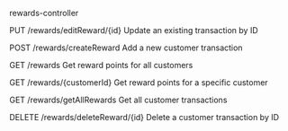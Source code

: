 rewards-controller

PUT
/rewards/editReward/{id}
Update an existing transaction by ID

POST
/rewards/createReward
Add a new customer transaction

GET
/rewards
Get reward points for all customers

GET
/rewards/{customerId}
Get reward points for a specific customer

GET
/rewards/getAllRewards
Get all customer transactions

DELETE
/rewards/deleteReward/{id}
Delete a customer transaction by ID